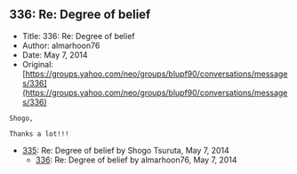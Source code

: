 ## 336: Re: Degree of belief

- Title: 336: Re: Degree of belief
- Author: almarhoon76
- Date: May 7, 2014
- Original: [https://groups.yahoo.com/neo/groups/blupf90/conversations/messages/336](https://groups.yahoo.com/neo/groups/blupf90/conversations/messages/336)

```
Shogo,

Thanks a lot!!!
```

- [335](0335.md): Re: Degree of belief by Shogo Tsuruta, May 7, 2014
    - [336](0336.md): Re: Degree of belief by almarhoon76, May 7, 2014
